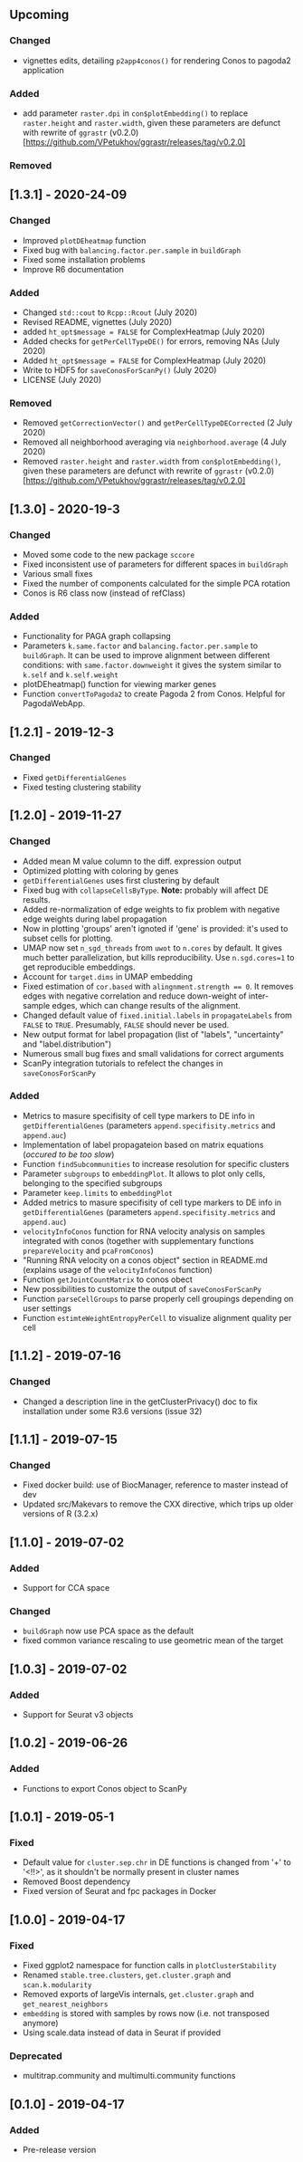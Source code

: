 ## Upcoming

### Changed

* vignettes edits, detailing `p2app4conos()` for rendering Conos to pagoda2 application

### Added 

* add parameter `raster.dpi` in `con$plotEmbedding()` to replace `raster.height` and `raster.width`, given these parameters are defunct with rewrite of `ggrastr` (v0.2.0)[https://github.com/VPetukhov/ggrastr/releases/tag/v0.2.0]

### Removed


## [1.3.1] - 2020-24-09

### Changed

- Improved `plotDEheatmap` function
- Fixed bug with `balancing.factor.per.sample` in `buildGraph`
- Fixed some installation problems
- Improve R6 documentation

### Added

- Changed `std::cout` to `Rcpp::Rcout` (July 2020)
- Revised README, vignettes (July 2020)
- added `ht_opt$message = FALSE` for ComplexHeatmap (July 2020)
- Added checks for `getPerCellTypeDE()` for errors, removing NAs (July 2020)
- Added `ht_opt$message = FALSE` for ComplexHeatmap (July 2020)
- Write to HDF5 for `saveConosForScanPy()` (July 2020)
- LICENSE (July 2020)

### Removed

- Removed `getCorrectionVector()` and `getPerCellTypeDECorrected` (2 July 2020)
- Removed all neighborhood averaging via `neighborhood.average` (4 July 2020)
- Removed `raster.height` and `raster.width` from `con$plotEmbedding()`, given these parameters are defunct with rewrite of `ggrastr` (v0.2.0)[https://github.com/VPetukhov/ggrastr/releases/tag/v0.2.0]

## [1.3.0] - 2020-19-3

### Changed

- Moved some code to the new package `sccore`
- Fixed inconsistent use of parameters for different spaces in `buildGraph`
- Various small fixes
- Fixed the number of components calculated for the simple PCA rotation
- Conos is R6 class now (instead of refClass)
	
### Added

- Functionality for PAGA graph collapsing
- Parameters `k.same.factor` and `balancing.factor.per.sample` to `buildGraph`. 
  It can be used to improve alignment between different conditions: with `same.factor.downweight`
  it gives the system similar to `k.self` and `k.self.weight`
- plotDEheatmap() function for viewing marker genes
- Function `convertToPagoda2` to create Pagoda 2 from Conos. Helpful for PagodaWebApp.
	
## [1.2.1] - 2019-12-3

### Changed

- Fixed `getDifferentialGenes`
- Fixed testing clustering stability

## [1.2.0] - 2019-11-27

### Changed

- Added mean M value column to the diff. expression output
- Optimized plotting with coloring by genes
- `getDifferentialGenes` uses first clustering by default
- Fixed bug with `collapseCellsByType`. **Note:** probably will affect DE results.
- Added re-normalization of edge weights to fix problem with negative edge weights during label propagation
- Now in plotting 'groups' aren't ignoted if 'gene' is provided: it's used to subset cells for plotting.
- UMAP now set `n_sgd_threads` from `uwot` to `n.cores` by default. It gives much better parallelization, but kills reproducibility.
  Use `n.sgd.cores=1` to get reproducible embeddings.
- Account for `target.dims` in UMAP embedding
- Fixed estimation of `cor.based` with `alingnment.strength == 0`. It removes edges with negative correlation and reduce down-weight of inter-sample edges, which can change results of the alignment.
- Changed default value of `fixed.initial.labels` in `propagateLabels` from `FALSE` to `TRUE`. Presumably, `FALSE` should never be used.
- New output format for label propagation (list of "labels", "uncertainty" and "label.distribution")
- Numerous small bug fixes and small validations for correct arguments
- ScanPy integration tutorials to refelect the changes in `saveConosForScanPy`

### Added

- Metrics to masure specifisity of cell type markers to DE info in `getDifferentialGenes` (parameters `append.specifisity.metrics` and `append.auc`)
- Implementation of label propagateion based on matrix equations (*occured to be too slow*)
- Function `findSubcommunities` to increase resolution for specific clusters
- Parameter `subgroups` to `embeddingPlot`. It allows to plot only cells, belonging to the specified subgroups
- Parameter `keep.limits` to `embeddingPlot`
- Added metrics to masure specifisity of cell type markers to DE info in `getDifferentialGenes` (parameters `append.specifisity.metrics` and `append.auc`)
- `velocityInfoConos` function for RNA velocity analysis on samples integrated with conos (together with supplementary functions `prepareVelocity` and `pcaFromConos`)
- "Running RNA velocity on a conos object" section in README.md (explains usage of the `velocityInfoConos` function)
- Function `getJointCountMatrix` to conos obect
- New possibilities to customize the output of `saveConosForScanPy` 
- Function `parseCellGroups` to parse properly cell groupings depending on user settings
- Function `estimteWeightEntropyPerCell` to visualize alignment quality per cell

## [1.1.2] - 2019-07-16

### Changed

- Changed a description line in the getClusterPrivacy() doc to fix installation under some R3.6 versions (issue 32)

## [1.1.1] - 2019-07-15

### Changed

- Fixed docker build: use of BiocManager, reference to master instead of dev
- Updated src/Makevars to remove the CXX directive, which trips up older versions of R (3.2.x)

## [1.1.0] - 2019-07-02

### Added

- Support for CCA space

### Changed

- `buildGraph` now use PCA space as the default
- fixed common variance rescaling to use geometric mean of the target

## [1.0.3] - 2019-07-02

### Added

- Support for Seurat v3 objects

## [1.0.2] - 2019-06-26

### Added

- Functions to export Conos object to ScanPy

## [1.0.1] - 2019-05-1

### Fixed

- Default value for `cluster.sep.chr` in DE functions is changed from '+' to '<!!>', 
  as it shouldn't be normally present in cluster names
- Removed Boost dependency
- Fixed version of Seurat and fpc packages in Docker

## [1.0.0] - 2019-04-17

### Fixed

- Fixed ggplot2 namespace for function calls in `plotClusterStability`
- Renamed `stable.tree.clusters`, `get.cluster.graph` and `scan.k.modularity`
- Removed exports of largeVis internals, `get.cluster.graph` and `get_nearest_neighbors`
- `embedding` is stored with samples by rows now (i.e. not transposed anymore)
- Using scale.data instead of data in Seurat if provided

### Deprecated

- multitrap.community and multimulti.community functions

## [0.1.0] - 2019-04-17

### Added

- Pre-release version
